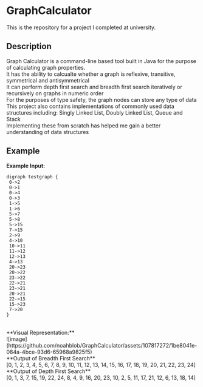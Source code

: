 # GraphCalculator
This is the repository for a project I completed at university.

## Description
Graph Calculator is a command-line based tool built in Java for the purpose of calculating graph properties. <br>
It has the ability to calcualte whether a graph is reflexive, transitive, symmetrical and antisymmetrical <br>
It can perform depth first search and breadth first search iteratively or recursively on graphs in numeric order <br>
For the purposes of type safety, the graph nodes can store any type of data <br>
This project also contains implementations of commonly used data structures including: Singly Linked List, Doubly Linked List, Queue and Stack <br>
Implementing these from scratch has helped me gain a better understanding of data structures

## Example
**Example Input:** <br>
```
digraph testgraph {
 0->2
 0->1
 0->4
 0->3
 1->5
 1->6
 5->7
 5->8
 5->15
 7->15
 2->9
 4->10
 10->11
 11->12
 12->13
 4->13
 20->23
 20->22
 23->22
 22->21
 23->21
 20->21
 22->15
 15->23
 7->20
}
```
<br>
**Visual Representation:**<br>
![image](https://github.com/noahblob/GraphCalculator/assets/107817272/1be8041e-084a-4bce-93d6-65968a9825f5)
<br>
**Output of Breadth First Search** <br>
[0, 1, 2, 3, 4, 5, 6, 7, 8, 9, 10, 11, 12, 13, 14, 15, 16, 17, 18, 19, 20, 21, 22, 23, 24]
<br>
**Output of Depth First Search** <br>
[0, 1, 3, 7, 15, 19, 22, 24, 8, 4, 9, 16, 20, 23, 10, 2, 5, 11, 17, 21, 12, 6, 13, 18, 14]
